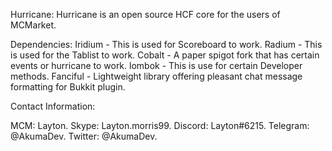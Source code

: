 Hurricane:
Hurricane is an open source HCF core for the users of MCMarket.



Dependencies:
Iridium - This is used for Scoreboard to work.
Radium - This is used for the Tablist to work.
Cobalt - A paper spigot fork that has certain events or hurricane to work.
lombok - This is use for certain Developer methods.
Fanciful - Lightweight library offering pleasant chat message formatting for Bukkit plugin.



Contact Information:


MCM: Layton.
Skype: Layton.morris99.
Discord: Layton#6215.
Telegram: @AkumaDev.
Twitter: @AkumaDev.
 
